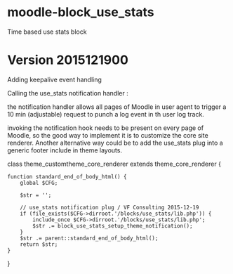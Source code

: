 moodle-block_use_stats
======================

Time based use stats block

Version 2015121900
=======================
Adding keepalive event handling

Calling the use_stats notification handler :

the notification handler allows all pages of Moodle in user agent to trigger a 10 min (adjustable)
request to punch a log event in th user log track.

invoking the notification hook needs to be present on every page of Moodle, so the good
way to implement it is to customize the core site renderer. Another alternative way could be to add 
the use_stats plug into a generic footer include in theme layouts.

class theme_customtheme_core_renderer extends theme_core_renderer {

    function standard_end_of_body_html() {
        global $CFG;

        $str = '';

        // use_stats notification plug / VF Consulting 2015-12-19
        if (file_exists($CFG->dirroot.'/blocks/use_stats/lib.php')) {
            include_once $CFG->dirroot.'/blocks/use_stats/lib.php';
            $str .= block_use_stats_setup_theme_notification();
        }
        $str .= parent::standard_end_of_body_html();
        return $str;
    }
}